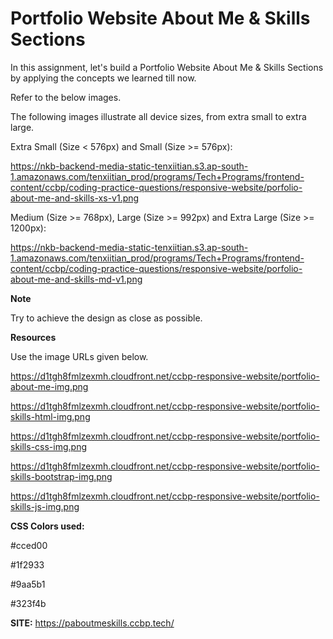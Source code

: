 # Portfolio Website About Me & Skills Sections

In this assignment, let's build a Portfolio Website About Me & Skills Sections by applying the concepts we learned till now.

Refer to the below images.

The following images illustrate all device sizes, from extra small to extra large.

Extra Small (Size < 576px) and Small (Size >= 576px):

https://nkb-backend-media-static-tenxiitian.s3.ap-south-1.amazonaws.com/tenxiitian_prod/programs/Tech+Programs/frontend-content/ccbp/coding-practice-questions/responsive-website/porfolio-about-me-and-skills-xs-v1.png

Medium (Size >= 768px), Large (Size >= 992px) and Extra Large (Size >= 1200px):

https://nkb-backend-media-static-tenxiitian.s3.ap-south-1.amazonaws.com/tenxiitian_prod/programs/Tech+Programs/frontend-content/ccbp/coding-practice-questions/responsive-website/porfolio-about-me-and-skills-md-v1.png

**Note**

Try to achieve the design as close as possible.

**Resources**

Use the image URLs given below.

https://d1tgh8fmlzexmh.cloudfront.net/ccbp-responsive-website/portfolio-about-me-img.png

https://d1tgh8fmlzexmh.cloudfront.net/ccbp-responsive-website/portfolio-skills-html-img.png

https://d1tgh8fmlzexmh.cloudfront.net/ccbp-responsive-website/portfolio-skills-css-img.png

https://d1tgh8fmlzexmh.cloudfront.net/ccbp-responsive-website/portfolio-skills-bootstrap-img.png

https://d1tgh8fmlzexmh.cloudfront.net/ccbp-responsive-website/portfolio-skills-js-img.png

**CSS Colors used:**

#cced00

#1f2933

#9aa5b1

#323f4b

**SITE:** https://paboutmeskills.ccbp.tech/
